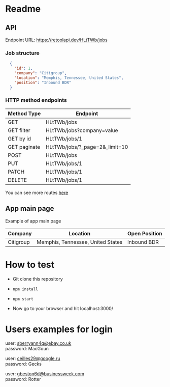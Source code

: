 # Readme

## API

Endpoint URL: https://retoolapi.dev/HLtTWb/jobs

### Job structure

```JSON
  {
    "id": 1,
    "company": "Citigroup",
    "location": "Memphis, Tennessee, United States",
    "position": "Inbound BDR"
  }
```

### HTTP method endpoints

| Method Type  | Endpoint                          |
| ------------ | --------------------------------- |
| GET          | HLtTWb/jobs                      |
| GET filter   | HLtTWb/jobs?company=value             |
| GET by id    | HLtTWb/jobs/1                    |
| GET paginate | HLtTWb/jobs/?\_page=2&\_limit=10 |
| POST         | HLtTWb/jobs                      |
| PUT          | HLtTWb/jobs/1                    |
| PATCH        | HLtTWb/jobs/1                    |
| DELETE       | HLtTWb/jobs/1                    |

You can see more routes [here](https://www.npmjs.com/package/json-server#routes)

## App main page

Example of app main page

| Company   | Location                          | Open Position | 
| --------- | --------------------------------- | ------------  | 
| Citigroup | Memphis, Tennessee, United States | Inbound BDR   | 



# How to test

- Git clone this repository
- ```bash
  npm install
- ```
  npm start

- Now go to your browser and hit localhost:3000/


# Users examples for login
user: sberryann4q@ebay.co.uk        
password: MacGoun

user: ceilles29@google.ru     
password: Gecks

user: gbeston6d@businessweek.com       
password: Rotter
